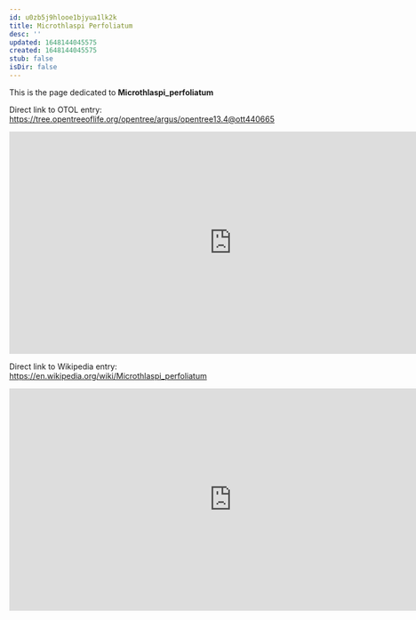 ```yaml
---
id: u0zb5j9hlooe1bjyua1lk2k
title: Microthlaspi Perfoliatum
desc: ''
updated: 1648144045575
created: 1648144045575
stub: false
isDir: false
---
```

This is the page dedicated to **Microthlaspi_perfoliatum**


Direct link to OTOL entry: https://tree.opentreeoflife.org/opentree/argus/opentree13.4@ott440665



<html>
    <body>
    <iframe src="https://tree.opentreeoflife.org/opentree/argus/opentree13.4@ott440665"
    width="800" height="400" frameborder="0" allowfullscreen> </iframe>
    </body>
</html>
    


Direct link to Wikipedia entry: https://en.wikipedia.org/wiki/Microthlaspi_perfoliatum



<html>
    <body>
    <iframe src="https://en.wikipedia.org/wiki/Microthlaspi_perfoliatum"
    width="800" height="400" frameborder="0" allowfullscreen> </iframe>
    </body>
</html>
    
